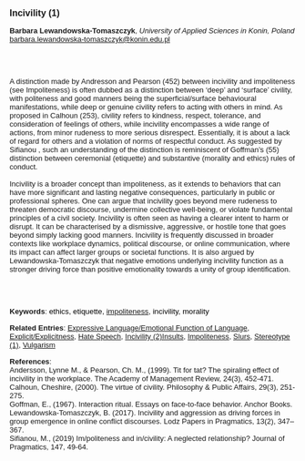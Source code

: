 <!DOCTYPE html><html lang="en"><head><title="Incivility (1)"></head>
<body><p><font face="Poppins, Calibri, sans-serif" size="3"><b>Incivility (1)</b></font></p>
<p><font face="Poppins, Calibri, sans-serif" size="2"><b>Barbara Lewandowska-Tomaszczyk</b>, <i>University of Applied Sciences in Konin, Poland</i><br><a href="mailto:barbara.lewandowska-tomaszczyk@konin.edu.pl" target="blank">barbara.lewandowska-tomaszczyk@konin.edu.pl</a></font></p>
<p><font face="Poppins, Calibri, sans-serif" size="2"><br><br><br>A distinction made by Andresson and Pearson (452) between incivility and impoliteness (see Impoliteness) is often dubbed as a distinction between ‘deep’ and ‘surface’ civility, with politeness and good manners being the superficial/surface behavioural manifestations, while deep or genuine civility refers to acting with others in mind. As proposed in Calhoun (253), civility refers to kindness, respect, tolerance, and consideration of feelings of others, while incivility encompasses a wide range of actions, from minor rudeness to more serious disrespect. Essentially, it is about a lack of regard for others and a violation of norms of respectful conduct. As suggested by Sifianou , such an understanding of the distinction is reminiscent of Goffman’s (55) distinction between ceremonial (etiquette) and substantive (morality and ethics) rules of conduct.  <br><br>Incivility is a broader concept than impoliteness, as it extends to behaviors that can have more significant and lasting negative consequences, particularly in public or professional spheres. One can argue that incivility goes beyond mere rudeness to threaten democratic discourse, undermine collective well-being, or violate fundamental principles of a civil society. Incivility is often seen as having a clearer intent to harm or disrupt. It can be characterised by a dismissive, aggressive, or hostile tone that goes beyond simply lacking good manners. Incivility is frequently discussed in broader contexts like workplace dynamics, political discourse, or online communication, where its impact can affect larger groups or societal functions. It is also argued by Lewandowska-Tomaszczyk that negative emotions underlying incivility function as a stronger driving force than positive emotionality towards a unity of group identification.<br><br><br><br></font></p>
<p><font face="Poppins, Calibri, sans-serif" size="2"><b>Keywords</b>: </span></font></font></span></font><font color="#000000"><span style="text-decoration: none"><font face="calibri, sans-serif"><font size="2" style="font-size: 10pt"><span lang="hu-hu">e</span></font></font></span></font><font color="#000000"><span style="text-decoration: none"><font face="calibri, sans-serif"><font size="2" style="font-size: 10pt"><span lang="hu-hu">thics, etiquette, <a href="./impoliteness.html">impoliteness</a>, incivility, morality</span></font></font></span></font></font></p>
<p><font face="Poppins, Calibri, sans-serif" size="2"><b>Related Entries</b>: <a href="./expressive-language-emotional-function-of-language.html">Expressive Language/Emotional Function of Language</a>, <a href="./explicit-explicitness.html">Explicit/Explicitness</a>, <a href="./hate-speech.html">Hate Speech</a>, <a href="./incivility-(2)insults.html">Incivility (2)Insults</a>, <a href="./impoliteness.html">Impoliteness</a>, <a href="./slurs.html">Slurs</a>, <a href="./stereotype-(1).html">Stereotype (1)</a>, <a href="./vulgarism.html">Vulgarism</a></font></p>
<p><font face="Poppins, Calibri, sans-serif" size="2"><b>References</b>:<br>Andersson, Lynne M., &amp; Pearson, Ch. M., (1999). Tit for tat? The spiraling effect of incivility in the workplace. The Academy of Management Review, 24(3), 452-471.<br>Calhoun, Cheshire, (2000). The virtue of civility. Philosophy &amp; Public Affairs, 29(3), 251-275.<br>Goffman, E., (1967). Interaction ritual. Essays on face-to-face behavior. Anchor Books.<br>Lewandowska-Tomaszczyk, B. (2017). Incivility and aggression as driving forces in group emergence in online conflict discourses. Lodz Papers in Pragmatics, 13(2), 347–367.<br>Sifianou, M., (2019) Im/politeness and in/civility: A neglected relationship? Journal of Pragmatics, 147, 49-64.</font></p>
</body>